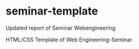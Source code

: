 seminar-template
================
Updated report of Seminar Webengineering

HTML/CSS Template of Web Engineering-Seminar.

